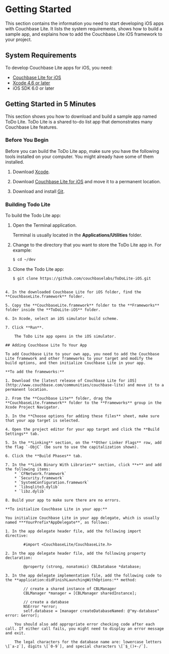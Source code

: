 # Getting Started
This section contains the information you need to start developing iOS apps with Couchbase Lite. It lists the system requirements, shows how to build a sample app, and explains how to add the Couchbase Lite iOS framework to your project.

## System Requirements

To develop Couchbase Lite apps for iOS, you need:

* [Couchbase Lite for iOS](http://www.couchbase.com/communities/couchbase-lite)
* [Xcode 4.6 or later](https://developer.apple.com/xcode/index.php)
* iOS SDK 6.0 or later

## Getting Started in 5 Minutes

This section shows you how to download and build a sample app named ToDo Lite. ToDo Lite is a shared to-do list app that demonstrates many Couchbase Lite features.

### Before You Begin

Before you can build the ToDo Lite app, make sure you have the following tools installed on your computer. You might already have  some of them installed.

1. Download [Xcode](https://developer.apple.com/xcode/).

4. Download [Couchbase Lite for iOS](http://www.couchbase.com/communities/couchbase-lite) and move it to a permanent location.

3. Download and install [Git](http://git-scm.com).


### Building Todo Lite

To build the Todo Lite app:

1. Open the Terminal application.

	Terminal is usually located in the **Applications/Utilities** folder.

2. Change to the directory that you want to store the ToDo Lite app in. For example:

	```sh
	$ cd ~/dev
	```

3. Clone the Todo Lite app:

	```sh
	$ git clone https://github.com/couchbaselabs/ToDoLite-iOS.git
```

4. In the downloaded Couchbase Lite for iOS folder, find the **CouchbaseLite.framework** folder.

5. Copy the **CouchbaseLite.framework** folder to the **Frameworks** folder inside the **ToDoLite-iOS** folder.

6. In Xcode, select an iOS simulator build scheme.

7. Click **Run**.

	The ToDo Lite app opens in the iOS simulator.

## Adding Couchbase Lite To Your App

To add Couchbase Lite to your own app, you need to add the Couchbase Lite framework and other frameworks to your target and modify the build options, and then initialize Couchbase Lite in your app.
 
**To add the frameworks:** 

1. Download the [latest release of Couchbase Lite for iOS](http://www.couchbase.com/communities/couchbase-lite) and move it to a permanent location.

2. From the **Couchbase Lite** folder, drag the **CouchbaseLite.framework** folder to the **Frameworks** group in the Xcode Project Navigator.

3. In the **Choose options for adding these files** sheet, make sure that your app target is selected.

4. Open the project editor for your app target and click the **Build Settings** tab.

5. In the **Linking** section, on the **Other Linker Flags** row, add the flag `-ObjC` (be sure to use the capitalization shown).

6. Click the **Build Phases** tab.

7. In the **Link Binary With Libraries** section, click **+** and add the following items:
    * `CFNetwork.framework`
    * `Security.framework`
    * `SystemConfiguration.framework`
    * `libsqlite3.dylib`
    * `libz.dylib`

8. Build your app to make sure there are no errors.

**To initialize Couchbase Lite in your app:**

You initialize Couchbase Lite in your app delegate, which is usually named ***YourPrefix*AppDelegate**, as follows:

1. In the app delegate header file, add the following import directive:  

        #import <CouchbaseLite/CouchbaseLite.h>

2. In the app delegate header file, add the following property declaration:  

        @property (strong, nonatomic) CBLDatabase *database;
    
3. In the app delegate implementation file, add the following code to the **application:didFinishLaunchingWithOptions:** method:  

        // create a shared instance of CBLManager
        CBLManager *manager = [CBLManager sharedInstance];
        
        // create a database
        NSError *error;
        self.database = [manager createDatabaseNamed: @"my-database" error: &error];
    
    You should also add appropriate error checking code after each call. If either call fails, you might need to display an error message and exit.
    
    The legal characters for the database name are: lowercase letters \[`a-z`], digits \[`0-9`], and special characters \[`$_()+-/`].


